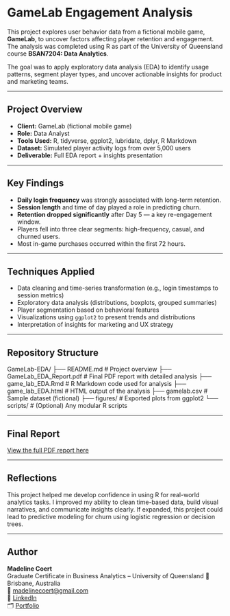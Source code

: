 # GameLab Engagement Analysis

This project explores user behavior data from a fictional mobile game, **GameLab**, to uncover factors affecting player retention and engagement. The analysis was completed using R as part of the University of Queensland course **BSAN7204: Data Analytics**.

The goal was to apply exploratory data analysis (EDA) to identify usage patterns, segment player types, and uncover actionable insights for product and marketing teams.

---

## Project Overview

- **Client:** GameLab (fictional mobile game)
- **Role:** Data Analyst
- **Tools Used:** R, tidyverse, ggplot2, lubridate, dplyr, R Markdown
- **Dataset:** Simulated player activity logs from over 5,000 users
- **Deliverable:** Full EDA report + insights presentation

---

## Key Findings

- **Daily login frequency** was strongly associated with long-term retention.
- **Session length** and time of day played a role in predicting churn.
- **Retention dropped significantly** after Day 5 — a key re-engagement window.
- Players fell into three clear segments: high-frequency, casual, and churned users.
- Most in-game purchases occurred within the first 72 hours.

---

## Techniques Applied

- Data cleaning and time-series transformation (e.g., login timestamps to session metrics)
- Exploratory data analysis (distributions, boxplots, grouped summaries)
- Player segmentation based on behavioral features
- Visualizations using `ggplot2` to present trends and distributions
- Interpretation of insights for marketing and UX strategy

---

## Repository Structure

GameLab-EDA/
├── README.md # Project overview
├── GameLab_EDA_Report.pdf # Final PDF report with detailed analysis
├── game_lab_EDA.Rmd # R Markdown code used for analysis
├── game_lab_EDA.html # HTML output of the analysis
├── gamelab.csv # Sample dataset (fictional)
├── figures/ # Exported plots from ggplot2
└── scripts/ # (Optional) Any modular R scripts

---

## Final Report

[View the full PDF report here](./Report/GameLab_EDA_Report.pdf)

---

## Reflections

This project helped me develop confidence in using R for real-world analytics tasks. I improved my ability to clean time-based data, build visual narratives, and communicate insights clearly. If expanded, this project could lead to predictive modeling for churn using logistic regression or decision trees.

---

## Author

**Madeline Coert**  
Graduate Certificate in Business Analytics – University of Queensland 
📍 Brisbane, Australia  
📧 madelinecoert@gmail.com  
🔗 [LinkedIn](https://www.linkedin.com/in/madeline-coert-546667309)  
🗂 [Portfolio](https://www.notion.so/Madeline-Coert-Data-Portfolio-230422558f0280ef88b9f306140f1a)
